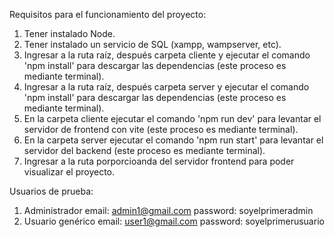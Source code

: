 Requisitos para el funcionamiento del proyecto:
1. Tener instalado Node.
2. Tener instalado un servicio de SQL (xampp, wampserver, etc).
3. Ingresar a la ruta raíz, después carpeta cliente y ejecutar el comando 'npm install' para descargar las dependencias (este proceso es mediante terminal).
4. Ingresar a la ruta raíz, después carpeta server y ejecutar el comando 'npm install' para descargar las dependencias (este proceso es mediante terminal).
5. En la carpeta cliente ejecutar el comando 'npm run dev' para levantar el servidor de frontend con vite (este proceso es mediante terminal).
6. En la carpeta server ejecutar el comando 'npm run start' para levantar el servidor del backend (este proceso es mediante terminal).
7. Ingresar a la ruta porporcioanda del servidor frontend para poder visualizar el proyecto.

Usuarios de prueba:
1. Administrador
   email: admin1@gmail.com
   password: soyelprimeradmin
3. Usuario genérico
   email: user1@gmail.com
   password: soyelprimerusuario
